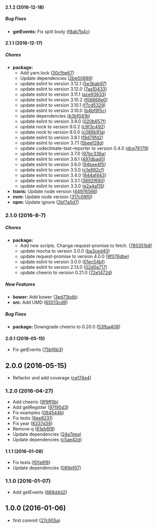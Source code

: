 #### 2.1.2 (2016-12-18)

##### Bug Fixes

* **getEvents:** Fix split body ([f8ab7b4c](https://github.com/lgaticaq/beerjs/commit/f8ab7b4c53b4f5feed5064ab78326bef4e50b563))

#### 2.1.1 (2016-12-17)

##### Chores

* **package:**
  * Add yarn.lock ([30cfbe67](https://github.com/lgaticaq/beerjs/commit/30cfbe6774da5a6ee859220dc635dc7767d24553))
  * Update dependencies ([2be00889](https://github.com/lgaticaq/beerjs/commit/2be00889efe8b9e12080c81e78d8361fae8c7819))
  * update eslint to version 3.12.1 ([5e3bab97](https://github.com/lgaticaq/beerjs/commit/5e3bab972d72e344a31daba5df31c3b3b008a588))
  * update eslint to version 3.12.0 ([7aa10433](https://github.com/lgaticaq/beerjs/commit/7aa104331055763604e721333fb89503fc15fceb))
  * update eslint to version 3.11.1 ([ace93633](https://github.com/lgaticaq/beerjs/commit/ace93633c61b366fe85ed46e1cc0377a69aa398d))
  * update eslint to version 3.10.2 ([f06668e0](https://github.com/lgaticaq/beerjs/commit/f06668e053bf41b52a11a536907d25d2971cec0c))
  * update eslint to version 3.10.1 ([f7cd5329](https://github.com/lgaticaq/beerjs/commit/f7cd5329783684532ec66ad8c6a0258363e04dd7))
  * update eslint to version 3.10.0 ([b4bf9f5c](https://github.com/lgaticaq/beerjs/commit/b4bf9f5c0c3b01a025db92a4af022c919b549218))
  * update dependencies ([b3bf041b](https://github.com/lgaticaq/beerjs/commit/b3bf041b247210f93a2c5d71614f9b8fc81762a8))
  * update eslint to version 3.9.0 ([020b657f](https://github.com/lgaticaq/beerjs/commit/020b657fe97c7f9ce632c26fac229639149866df))
  * update nock to version 9.0.2 ([c9f3c492](https://github.com/lgaticaq/beerjs/commit/c9f3c492d0f2b24e1cfd02ac7a71b5ea46b2a762))
  * update nock to version 9.0.0 ([c086b91a](https://github.com/lgaticaq/beerjs/commit/c086b91aeecd527a4b80051b9ae2ad9c6eb81210))
  * update eslint to version 3.8.1 ([f8d79fd2](https://github.com/lgaticaq/beerjs/commit/f8d79fd2da7b8c2c4075cb368ade6b9033049787))
  * update eslint to version 3.7.1 ([5beef28d](https://github.com/lgaticaq/beerjs/commit/5beef28df42c6f8ff956c126e338035d90ca7ce3))
  * update codeclimate-test-reporter to version 0.4.0 ([dce76179](https://github.com/lgaticaq/beerjs/commit/dce76179f050419f8bbc52bb6075257189dead0a))
  * update eslint to version 3.7.0 ([97bc336a](https://github.com/lgaticaq/beerjs/commit/97bc336a7e7e9da98c810f3e9bf06f8b62dd6460))
  * update eslint to version 3.6.1 ([497dbad0](https://github.com/lgaticaq/beerjs/commit/497dbad0b1ab89dffb144c053f0faa06677cce00))
  * update eslint to version 3.6.0 ([94bee4f5](https://github.com/lgaticaq/beerjs/commit/94bee4f571ccfbd5369e9693e728dc195d549bb8))
  * update eslint to version 3.5.0 ([c1e892cf](https://github.com/lgaticaq/beerjs/commit/c1e892cff467c851d639dc567e46c73c7b6f7d56))
  * update eslint to version 3.4.0 ([844af443](https://github.com/lgaticaq/beerjs/commit/844af44367d0dd54fa63e84b359fb30a23ebc8ce))
  * update eslint to version 3.3.1 ([3892f690](https://github.com/lgaticaq/beerjs/commit/3892f6902b280951ffde061de530dcbba44dba2d))
  * update eslint to version 3.3.0 ([e2a4a115](https://github.com/lgaticaq/beerjs/commit/e2a4a115338842726d32d8538f554aaee87f44b9))
* **travis:** Update node version ([44976566](https://github.com/lgaticaq/beerjs/commit/44976566749034e4605451abeadcebde687d8a1f))
* **nvm:** Update node version ([317c09f0](https://github.com/lgaticaq/beerjs/commit/317c09f028c6134e5a5dab1c6ecbebec2129dbf8))
* **npm:** Update ignore ([2bf7a5d7](https://github.com/lgaticaq/beerjs/commit/2bf7a5d73a63d94baedb1171c13e5c96dbe8205d))

### 2.1.0 (2016-8-7)

##### Chores

* **package:**
  * Add new scripts. Change request-promise to fetch. ([785351b8](https://github.com/lgaticaq/beerjs/commit/785351b8b9d21dda36aa9fe7f885dd3e2af1a420))
  * update mocha to version 3.0.0 ([ba3ced40](https://github.com/lgaticaq/beerjs/commit/ba3ced40f707e971643520299d1d83769e46b58f))
  * update request-promise to version 4.0.0 ([9f076dbe](https://github.com/lgaticaq/beerjs/commit/9f076dbea91a754ac6716fe3586042004b473ae0))
  * update eslint to version 3.0.0 ([01ec54bf](https://github.com/lgaticaq/beerjs/commit/01ec54bf43dc6958e184ecb8c6f9ac3c3da52f52))
  * update eslint to version 2.13.0 ([02d0a717](https://github.com/lgaticaq/beerjs/commit/02d0a717a959c95c799bdeb9ef1055c588c98862))
  * update cheerio to version 0.21.0 ([72e1472d](https://github.com/lgaticaq/beerjs/commit/72e1472ddb49f8a41ade8a10bbb0b76dbadd7b27))

##### New Features

* **bower:** Add bower ([3ed73bdb](https://github.com/lgaticaq/beerjs/commit/3ed73bdbdefe37726aa9f1708dc12b7d187c9121))
* **src:** Add UMD ([65013cd9](https://github.com/lgaticaq/beerjs/commit/65013cd9cc6929af0cc298a72e9c2dce42f21fdb))

##### Bug Fixes

* **package:** Downgrade cheerio to 0.20.0 ([53fba408](https://github.com/lgaticaq/beerjs/commit/53fba4083b782be85c31b600d6867b0b67396c71))

#### 2.0.1 (2016-05-15)

* Fix getEvents ([75bf6b3](https://github.com/lgaticaq/beerjs/commit/75bf6b3))

## 2.0.0 (2016-05-15)

* Refactor and add coverage ([ce174e4](https://github.com/lgaticaq/beerjs/commit/ce174e4))

### 1.2.0 (2016-04-27)

* Add cheerio ([9f9ff0b](https://github.com/lgaticaq/beerjs/commit/9f9ff0b))
* Add getRegister ([97f95d3](https://github.com/lgaticaq/beerjs/commit/97f95d3))
* Fix examples ([084544b](https://github.com/lgaticaq/beerjs/commit/084544b))
* Fix tests ([6ee8231](https://github.com/lgaticaq/beerjs/commit/6ee8231))
* Fix year ([8337d39](https://github.com/lgaticaq/beerjs/commit/8337d39))
* Remove q ([61eb6f8](https://github.com/lgaticaq/beerjs/commit/61eb6f8))
* Update dependencies ([24a7eea](https://github.com/lgaticaq/beerjs/commit/24a7eea))
* Update dependencies ([c5ae42d](https://github.com/lgaticaq/beerjs/commit/c5ae42d))

#### 1.1.1 (2016-01-08)

* Fix tests ([f0fa9f8](https://github.com/lgaticaq/beerjs/commit/f0fa9f8))
* Update dependencies ([089ef07](https://github.com/lgaticaq/beerjs/commit/089ef07))

### 1.1.0 (2016-01-07)

* Add getEvents ([668d4d2](https://github.com/lgaticaq/beerjs/commit/668d4d2))

## 1.0.0 (2016-01-06)

* first commit ([27c905a](https://github.com/lgaticaq/beerjs/commit/27c905a))
